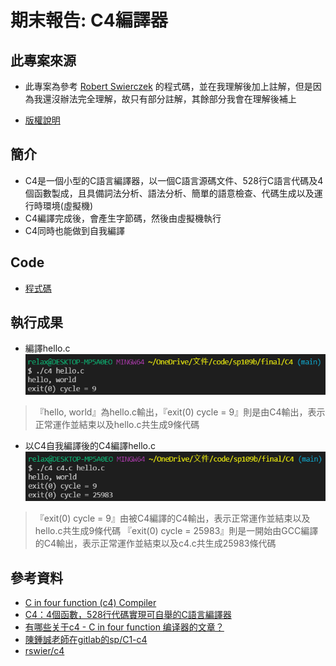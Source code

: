 # 期末報告: C4編譯器

## 此專案來源
* 此專案為參考 [Robert Swierczek](https://github.com/rswier/c4) 的程式碼，並在我理解後加上註解，但是因為我還沒辦法完全理解，故只有部分註解，其餘部分我會在理解後補上

* [版權說明](https://github.com/rswier/c4/blob/master/LICENSE)

## 簡介
* C4是一個小型的C語言編譯器，以一個C語言源碼文件、528行C語言代碼及4個函數製成，且具備詞法分析、語法分析、簡單的語意檢查、代碼生成以及運行時環境(虛擬機)
* C4編譯完成後，會產生字節碼，然後由虛擬機執行
* C4同時也能做到自我編譯

## Code
* [程式碼](https://github.com/ZKX-0326/sp109b/blob/main/final/C4/c4.c)

## 執行成果
* 編譯hello.c
![hello](https://github.com/ZKX-0326/sp109b/blob/main/final/C4/picture/hello.png)
> 『hello, world』為hello.c輸出，『exit(0) cycle = 9』則是由C4輸出，表示正常運作並結束以及hello.c共生成9條代碼
* 以C4自我編譯後的C4編譯hello.c
![C4hello](https://github.com/ZKX-0326/sp109b/blob/main/final/C4/picture/C4hello.png)
> 『exit(0) cycle = 9』由被C4編譯的C4輸出，表示正常運作並結束以及hello.c共生成9條代碼
> 『exit(0) cycle = 25983』則是一開始由GCC編譯的C4輸出，表示正常運作並結束以及c4.c共生成25983條代碼

## 參考資料
* [C in four function (c4) Compiler](https://hackmd.io/@srhuang/Bkk2eY5ES)
* [C4：4個函數，528行代碼實現可自舉的C語言編譯器](https://kknews.cc/zh-tw/code/zrkmqga.html)
* [有哪些关于c4 - C in four function 编译器的文章？](https://www.zhihu.com/question/28249756)
* [陳鍾誠老師在gitlab的sp/C1-c4](https://gitlab.com/ccc109/sp/-/tree/master/C1-c4)
* [rswier/c4](https://github.com/rswier/c4)